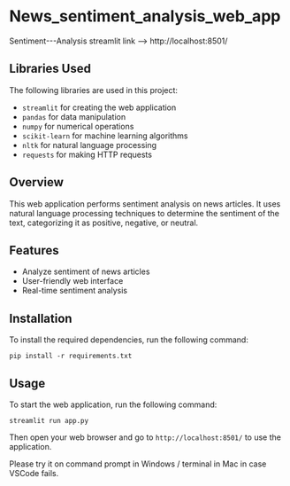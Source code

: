 # News_sentiment_analysis_web_app

Sentiment---Analysis
streamlit link --> http://localhost:8501/

## Libraries Used
The following libraries are used in this project:
- `streamlit` for creating the web application
- `pandas` for data manipulation
- `numpy` for numerical operations
- `scikit-learn` for machine learning algorithms
- `nltk` for natural language processing
- `requests` for making HTTP requests

## Overview
This web application performs sentiment analysis on news articles. It uses natural language processing techniques to determine the sentiment of the text, categorizing it as positive, negative, or neutral.

## Features
- Analyze sentiment of news articles
- User-friendly web interface
- Real-time sentiment analysis

## Installation
To install the required dependencies, run the following command:
```
pip install -r requirements.txt
```

## Usage
To start the web application, run the following command:
```
streamlit run app.py
```
Then open your web browser and go to `http://localhost:8501/` to use the application.

Please try it on command prompt in Windows / terminal in Mac in case VSCode fails.
